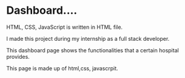# Dashboard....
HTML, CSS, JavaScript is written in HTML file.

I made this project during my internship as a full stack developer.

This dashboard page shows the functionalities that a certain hospital provides.

This page is made up of html,css, javascrpit.


